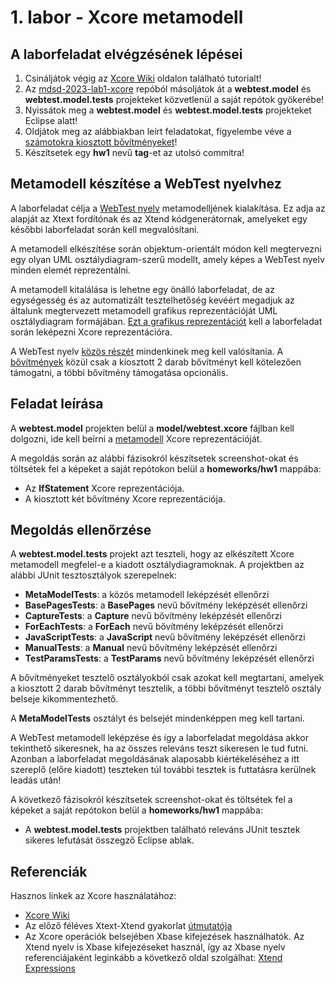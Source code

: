 # 1. labor - Xcore metamodell

## A laborfeladat elvégzésének lépései

1. Csináljátok végig az [Xcore Wiki](https://wiki.eclipse.org/Xcore) oldalon található tutorialt!
2. Az [mdsd-2023-lab1-xcore](https://github.com/MDSDLab/mdsd-2023-lab1-xcore) repóból másoljátok át a **webtest.model** és **webtest.model.tests** projekteket közvetlenül a saját repótok gyökerébe!
3. Nyissátok meg a **webtest.model** és **webtest.model.tests** projekteket Eclipse alatt!
4. Oldjátok meg az alábbiakban leírt feladatokat, figyelembe véve a [számotokra kiosztott bővítményeket](ExtrasTable2023.md)!
5. Készítsetek egy **hw1** nevű **tag**-et az utolsó commitra!

## Metamodell készítése a WebTest nyelvhez

A laborfeladat célja a [WebTest nyelv](WebTestLanguageSpecification.md) metamodelljének kialakítása. Ez adja az alapját az Xtext fordítónak és az Xtend kódgenerátornak, amelyeket egy későbbi laborfeladat során kell megvalósítani.

A metamodell elkészítése során objektum-orientált módon kell megtervezni egy olyan UML osztálydiagram-szerű modellt, amely képes a WebTest nyelv minden elemét reprezentálni.

A metamodell kitalálása is lehetne egy önálló laborfeladat, de az egységesség és az automatizált tesztelhetőség kevéért megadjuk az általunk megtervezett metamodell grafikus reprezentációját UML osztálydiagram formájában. [Ezt a grafikus reprezentációt](MetaModel.md) kell a laborfeladat során leképezni Xcore reprezentációra.

A WebTest nyelv [közös részét](WebTestReference.md) mindenkinek meg kell valósítania. A [bővítmények](WebTestReferenceExtra.md) közül csak a kiosztott 2 darab bővítményt kell kötelezően támogatni, a többi bővítmény támogatása opcionális.

## Feladat leírása

A **webtest.model** projekten belül a **model/webtest.xcore** fájlban kell dolgozni, ide kell beírni a [metamodell](MetaModel.md) Xcore reprezentációját.

A megoldás során az alábbi fázisokról készítsetek screenshot-okat és töltsétek fel a képeket a saját repótokon belül a **homeworks/hw1** mappába:

* Az **IfStatement** Xcore reprezentációja.
* A kiosztott két bővítmény Xcore reprezentációja.

## Megoldás ellenőrzése

A **webtest.model.tests** projekt azt teszteli, hogy az elkészített Xcore metamodell megfelel-e a kiadott osztálydiagramoknak. A projektben az alábbi JUnit tesztosztályok szerepelnek:

* **MetaModelTests**: a közös metamodell leképzését ellenőrzi
* **BasePagesTests**: a **BasePages** nevű bővítmény leképzését ellenőrzi
* **CaptureTests**: a **Capture** nevű bővítmény leképzését ellenőrzi
* **ForEachTests**: a **ForEach** nevű bővítmény leképzését ellenőrzi
* **JavaScriptTests**: a **JavaScript** nevű bővítmény leképzését ellenőrzi
* **ManualTests**: a **Manual** nevű bővítmény leképzését ellenőrzi
* **TestParamsTests**: a **TestParams** nevű bővítmény leképzését ellenőrzi

A bővítményeket tesztelő osztályokból csak azokat kell megtartani, amelyek a kiosztott 2 darab bővítményt tesztelik, a többi bővítményt tesztelő osztály belseje kikommentezhető.

A **MetaModelTests** osztályt és belsejét mindenképpen meg kell tartani.

A WebTest metamodell leképzése és így a laborfeladat megoldása akkor tekinthető sikeresnek, ha az összes releváns teszt sikeresen le tud futni. Azonban a laborfeladat megoldásának alaposabb kiértékeléséhez a itt szereplő (előre kiadott) teszteken túl további tesztek is futtatásra kerülnek leadás után!

A következő fázisokról készítsetek screenshot-okat és töltsétek fel a képeket a saját repótokon belül a **homeworks/hw1** mappába:

* A **webtest.model.tests** projektben található releváns JUnit tesztek sikeres lefutását összegző Eclipse ablak.

## Referenciák

Hasznos linkek az Xcore használatához:

* [Xcore Wiki](https://wiki.eclipse.org/Xcore)
* Az előző féléves Xtext-Xtend gyakorlat [útmutatója](images/GY4-XtextXtend-Utmutato.pdf)
* Az Xcore operációk belsejében Xbase kifejezések használhatók. Az Xtend nyelv is Xbase kifejezéseket használ, így az Xbase nyelv referenciájaként leginkább a következő oldal szolgálhat: [Xtend Expressions](https://eclipse.dev/Xtext/xtend/documentation/203_xtend_expressions.html)

